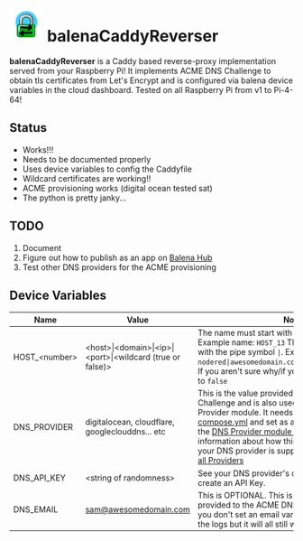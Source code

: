 # <img src="caddy-dumb.png" alt="crappy caddy logo" width="60" /> balenaCaddyReverser

__balenaCaddyReverser__ is a Caddy based reverse-proxy implementation served from your Raspberry Pi!
  It implements ACME DNS Challenge to obtain tls certificates from Let's Encrypt and is configured
  via balena device variables in the cloud dashboard. Tested on all Raspberry Pi from v1 to Pi-4-64!

## Status
* Works!!!
* Needs to be documented properly
* Uses device variables to config the Caddyfile
* Wildcard certificates are working!!
* ACME provisioning works (digital ocean tested sat)
* The python is pretty janky...

## TODO
1. Document
2. Figure out how to publish as an app on [Balena Hub](https://hub.balena.io)
3. Test other DNS providers for the ACME provisioning

## Device Variables
|Name|Value|Notes|
|---|---|---|
|HOST_\<number>| \<host>\|\<domain>\|\<ip>\|\<port>\|\<wildcard (true or false)>|The name must start with `HOST_` and have a number. Example name: `HOST_13` The values must separated with the pipe symbol `\|`. Example value: `nodered\|awesomedomain.com\|192.168.0.13\|4200\|true` If you aren't sure why/if you need a wildcard... set it to `false`|
|DNS_PROVIDER|digitalocean, cloudflare, googleclouddns... etc|This is the value provided to the ACME DNS Challenge and is also used to build the DNS Provider module. It needs to be set in the [docker-compose.yml](./docker-compose.yml) and set as a device variable. Check the [DNS Provider module WIKI](https://caddy.community/t/how-to-use-dns-provider-modules-in-caddy-2/8148) for general information about how this works and to find out if your DNS provider is supported. [Quick Link: List of all Providers](https://github.com/orgs/caddy-dns/repositories?type=all)|
|DNS_API_KEY|\<string of randomness>|See your DNS provider's doccumentation on how to create an API Key.|
|DNS_EMAIL|sam@awesomedomain.com|This is OPTIONAL. This is the email address provided to the ACME DNS Challenge process. If you don't set an email variable you'll get a WARN in the logs but it will all still work.|
